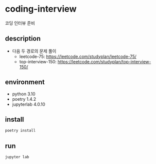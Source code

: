 # coding-interview
코딩 인터뷰 준비

## description
- 다음 두 경로의 문제 풀이
  - leetcode-75: https://leetcode.com/studyplan/leetcode-75/
  - top-interview-150: https://leetcode.com/studyplan/top-interview-150/

## environment
- python 3.10
- poetry 1.4.2
- jupyterlab 4.0.10

## install
```bash
poetry install
```

## run
```bash
jupyter lab
```